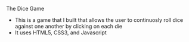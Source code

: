 The Dice Game

- This is a game that I built that allows the user to continuosly roll dice against one another by clicking on each die
- It uses HTML5, CSS3, and Javascript